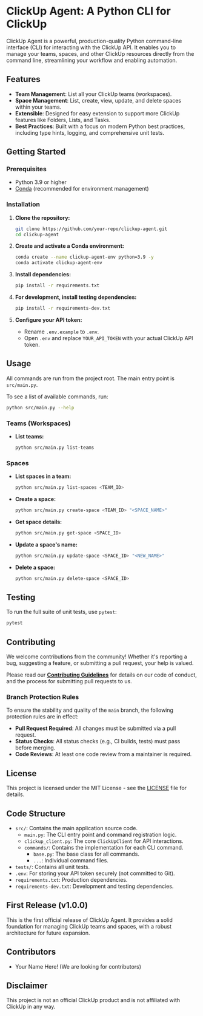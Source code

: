 # ClickUp Agent: A Python CLI for ClickUp

ClickUp Agent is a powerful, production-quality Python command-line interface (CLI) for interacting with the ClickUp API. It enables you to manage your teams, spaces, and other ClickUp resources directly from the command line, streamlining your workflow and enabling automation.

## Features

- **Team Management**: List all your ClickUp teams (workspaces).
- **Space Management**: List, create, view, update, and delete spaces within your teams.
- **Extensible**: Designed for easy extension to support more ClickUp features like Folders, Lists, and Tasks.
- **Best Practices**: Built with a focus on modern Python best practices, including type hints, logging, and comprehensive unit tests.

## Getting Started

### Prerequisites

- Python 3.9 or higher
- [Conda](https://docs.conda.io/en/latest/miniconda.html) (recommended for environment management)

### Installation

1.  **Clone the repository:**

    ```bash
    git clone https://github.com/your-repo/clickup-agent.git
    cd clickup-agent
    ```

2.  **Create and activate a Conda environment:**

    ```bash
    conda create --name clickup-agent-env python=3.9 -y
    conda activate clickup-agent-env
    ```

3.  **Install dependencies:**

    ```bash
    pip install -r requirements.txt
    ```

4.  **For development, install testing dependencies:**

    ```bash
    pip install -r requirements-dev.txt
    ```

5.  **Configure your API token:**
    - Rename `.env.example` to `.env`.
    - Open `.env` and replace `YOUR_API_TOKEN` with your actual ClickUp API token.

## Usage

All commands are run from the project root. The main entry point is `src/main.py`.

To see a list of available commands, run:

```bash
python src/main.py --help
```

### Teams (Workspaces)

- **List teams:**
  ```bash
  python src/main.py list-teams
  ```

### Spaces

- **List spaces in a team:**
  ```bash
  python src/main.py list-spaces <TEAM_ID>
  ```
- **Create a space:**
  ```bash
  python src/main.py create-space <TEAM_ID> "<SPACE_NAME>"
  ```
- **Get space details:**
  ```bash
  python src/main.py get-space <SPACE_ID>
  ```
- **Update a space's name:**
  ```bash
  python src/main.py update-space <SPACE_ID> "<NEW_NAME>"
  ```
- **Delete a space:**
  ```bash
  python src/main.py delete-space <SPACE_ID>
  ```

## Testing

To run the full suite of unit tests, use `pytest`:

```bash
pytest
```

## Contributing

We welcome contributions from the community! Whether it's reporting a bug, suggesting a feature, or submitting a pull request, your help is valued.

Please read our [**Contributing Guidelines**](CONTRIBUTING.md) for details on our code of conduct, and the process for submitting pull requests to us.

### Branch Protection Rules

To ensure the stability and quality of the `main` branch, the following protection rules are in effect:

- **Pull Request Required**: All changes must be submitted via a pull request.
- **Status Checks**: All status checks (e.g., CI builds, tests) must pass before merging.
- **Code Reviews**: At least one code review from a maintainer is required.

## License

This project is licensed under the MIT License - see the [LICENSE](LICENSE) file for details.

## Code Structure

- `src/`: Contains the main application source code.
  - `main.py`: The CLI entry point and command registration logic.
  - `clickup_client.py`: The core `ClickUpClient` for API interactions.
  - `commands/`: Contains the implementation for each CLI command.
    - `base.py`: The base class for all commands.
    - `...`: Individual command files.
- `tests/`: Contains all unit tests.
- `.env`: For storing your API token securely (not committed to Git).
- `requirements.txt`: Production dependencies.
- `requirements-dev.txt`: Development and testing dependencies.

## First Release (v1.0.0)

This is the first official release of ClickUp Agent. It provides a solid foundation for managing ClickUp teams and spaces, with a robust architecture for future expansion.

## Contributors

- Your Name Here! (We are looking for contributors)

## Disclaimer

This project is not an official ClickUp product and is not affiliated with ClickUp in any way.
